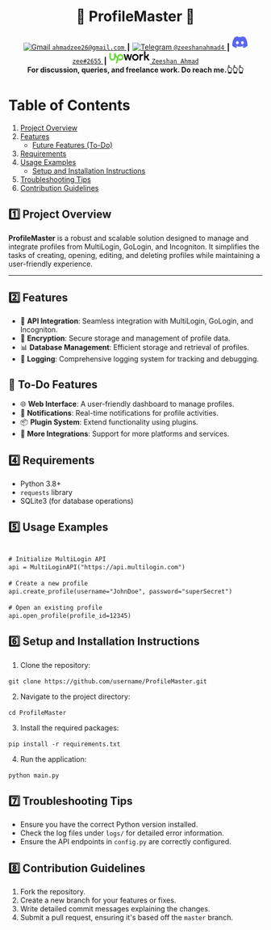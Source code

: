 <h1 align="center">🌟 ProfileMaster 🌟</h1>

<div align="center">
  <a href="https://mail.google.com/mail/u/?authuser=ahmadzee26@gmail.com">
    <img alt="Gmail" width="30px" src="https://edent.github.io/SuperTinyIcons/images/svg/gmail.svg" />
    <code>ahmadzee26@gmail.com</code>
  </a>
  <span> ┃ </span>
  
  <a href="https://t.me/zeeshanahmad4">
    <img alt="Telegram" width="30px" src="https://edent.github.io/SuperTinyIcons/images/svg/telegram.svg" />
    <code>@zeeshanahmad4</code>
  </a>
  <span> ┃ </span>
  
  <a href="https://discord.com">
    <img alt="Discord" width="30px" src="https://github.com/Zeeshanahmad4/RealEstateMate-WhatsApp-Group-Management-Bot/blob/main/discord-icon-svgrepo-com.svg" />
    <code>zee#2655</code>
  </a>
  <span> ┃ </span>
  
  <a href="https://www.upwork.com/freelancers/zeeshanahmad291">
    <img alt="Upwork" width="80px" src="https://github.com/Zeeshanahmad4/Zeeshanahmad4/blob/main/upwork.svg" />
    <code>Zeeshan Ahmad</code>
  </a>
  
  <br />
  <strong>For discussion, queries, and freelance work. Do reach me.👆👆👆</strong>
</div>

# Table of Contents

1. [Project Overview](#project-overview-)
2. [Features](#features-)
    - [Future Features (To-Do)](#future-features-to-do-)
3. [Requirements](#requirements-)
4. [Usage Examples](#usage-examples-)
   - [Setup and Installation Instructions](#setup-and-installation-instructions-)
6. [Troubleshooting Tips](#troubleshooting-tips-)
7. [Contribution Guidelines](#contribution-guidelines-)


## 1️⃣ Project Overview

**ProfileMaster** is a robust and scalable solution designed to manage and integrate profiles from MultiLogin, GoLogin, and Incogniton. It simplifies the tasks of creating, opening, editing, and deleting profiles while maintaining a user-friendly experience.

---

## 2️⃣ Features

- 🔄 **API Integration**: Seamless integration with MultiLogin, GoLogin, and Incogniton.
- 🔐 **Encryption**: Secure storage and management of profile data.
- 📊 **Database Management**: Efficient storage and retrieval of profiles.
- 📝 **Logging**: Comprehensive logging system for tracking and debugging.

## 🚧 To-Do Features

- 🌐 **Web Interface**: A user-friendly dashboard to manage profiles.
- 🔔 **Notifications**: Real-time notifications for profile activities.
- 📦 **Plugin System**: Extend functionality using plugins.
- 🔄 **More Integrations**: Support for more platforms and services.


## 4️⃣ Requirements

- Python 3.8+
- `requests` library
- SQLite3 (for database operations)


## 5️⃣ Usage Examples
```from api_integration import MultiLoginAPI

# Initialize MultiLogin API
api = MultiLoginAPI("https://api.multilogin.com")

# Create a new profile
api.create_profile(username="JohnDoe", password="superSecret")

# Open an existing profile
api.open_profile(profile_id=12345)
```

## 6️⃣ Setup and Installation Instructions

1. Clone the repository:

`git clone https://github.com/username/ProfileMaster.git` 

2. Navigate to the project directory:

`cd ProfileMaster` 

3. Install the required packages:

`pip install -r requirements.txt` 

4. Run the application:

`python main.py`


## 7️⃣ Troubleshooting Tips

- Ensure you have the correct Python version installed.
- Check the log files under `logs/` for detailed error information.
- Ensure the API endpoints in `config.py` are correctly configured.


## 8️⃣ Contribution Guidelines

1. Fork the repository.
2. Create a new branch for your features or fixes.
3. Write detailed commit messages explaining the changes.
4. Submit a pull request, ensuring it's based off the `master` branch.
